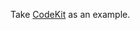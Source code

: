 Take [CodeKit][] as an example.

[CodeKit]: https://codekitapp.com/ "The Mac App for Web Developers"
